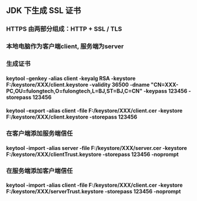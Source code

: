 ## JDK 下生成 SSL 证书
### HTTPS 由两部分组成：HTTP + SSL / TLS
### 本地电脑作为客户端client, 服务端为server

### 生成证书
#### keytool -genkey -alias client -keyalg RSA -keystore F:/keystore/XXX/client.keystore -validity 36500 -dname "CN=XXX-PC,OU=fulongtech,O=fulongtech,L=BJ,ST=BJ,C=CN" -keypass 123456 -storepass 123456
#### keytool -export -alias client -file F:/keystore/XXX/client.cer -keystore  F:/keystore/XXX/client.keystore -storepass 123456

### 在客户端添加服务端信任
#### keytool -import -alias server -file F:/keystore/XXX/server.cer -keystore F:/keystore/XXX/clientTrust.keystore -storepass 123456 -noprompt

### 在服务端添加客户端信任
#### keytool -import -alias client -file F:/keystore/XXX/client.cer -keystore F:/keystore/XXX/serverTrust.keystore -storepass 123456 -noprompt
